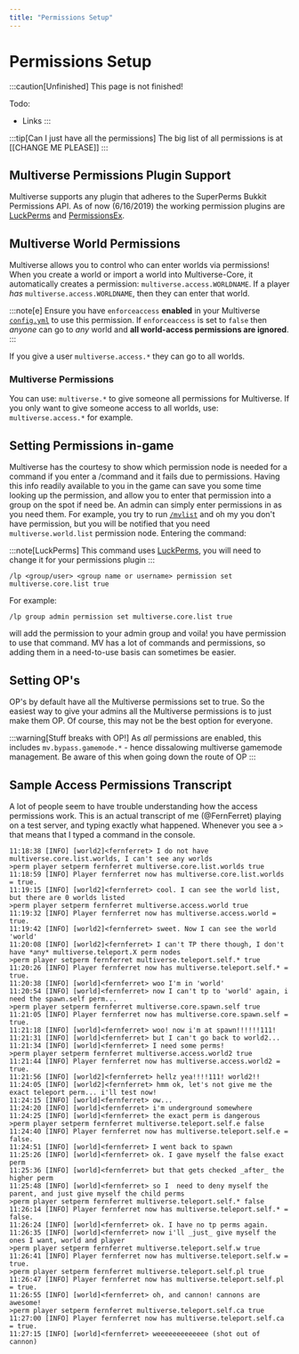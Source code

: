 ```yaml
---
title: "Permissions Setup"
---
```


# Permissions Setup

:::caution[Unfinished]
This page is not finished!

Todo:
 - Links
:::

:::tip[Can I just have all the permissions]
The big list of all permissions is at [[CHANGE ME PLEASE]]
:::

## Multiverse Permissions Plugin Support
Multiverse supports any plugin that adheres to the SuperPerms Bukkit Permissions API. As of now (6/16/2019) the working permission plugins are [LuckPerms](https://www.spigotmc.org/resources/luckperms-an-advanced-permissions-plugin.28140/) and [PermissionsEx](https://dev.bukkit.org/projects/permissionsEx).

## Multiverse World Permissions
Multiverse allows you to control who can enter worlds via permissions! When you create a world or import a world into Multiverse-Core, it automatically creates a permission: `multiverse.access.WORLDNAME`. If a player _has_ `multiverse.access.WORLDNAME`, then they can enter that world.

:::note[e]
Ensure you have `enforceaccess` **enabled** in your Multiverse [`config.yml`](https://github.com/Multiverse/Multiverse-Core/wiki/config.yml) to use this permission. If `enforceaccess` is set to `false` then *anyone* can go to *any* world and **all world-access permissions are ignored**.
:::

If you give a user `multiverse.access.*` they can go to all worlds.

### Multiverse Permissions
You can use: `multiverse.*` to give someone all permissions for Multiverse. If you only want to give someone access to all worlds, use: `multiverse.access.*` for example.

## Setting Permissions in-game
Multiverse has the courtesy to show which permission node is needed for a command if you enter a /command and it fails due to permissions. Having this info readily available to you in the game can save you some time looking up the permission, and allow you to enter that permission into a group on the spot if need be. An admin can simply enter permissions in as you need them. For example, you try to run [`/mvlist`](https://github.com/Multiverse/Multiverse-Core/wiki/Command-Reference#list-command) and oh my you don't have permission, but you will be notified that you need `multiverse.world.list` permission node. Entering the command:

:::note[LuckPerms]
This command uses [LuckPerms](https://luckperms.net/), you will need to change it for your permissions plugin
:::
```
/lp <group/user> <group name or username> permission set multiverse.core.list true
```
For example:
```
/lp group admin permission set multiverse.core.list true
```
will add the permission to your admin group and voila! you have permission to use that command. MV has a lot of commands and permissions, so adding them in a need-to-use basis can sometimes be easier.

## Setting OP's
OP's by default have all the Multiverse permissions set to true. So the easiest way to give your admins all the Multiverse permissions is to just make them OP. Of course, this may not be the best option for everyone.

:::warning[Stuff breaks with OP!]
As *all* permissions are enabled, this includes `mv.bypass.gamemode.*` - hence dissalowing multiverse gamemode management. Be aware of this when going down the route of OP
:::

## Sample Access Permissions Transcript
A lot of people seem to have trouble understanding how the access permissions work. This is an actual transcript of me (@FernFerret) playing on a test server, and typing exactly what happened. Whenever you see a `>` that means that I typed a command in the console.

```
11:18:38 [INFO] [world2]<fernferret> I do not have multiverse.core.list.worlds, I can't see any worlds
>perm player setperm fernferret multiverse.core.list.worlds true
11:18:59 [INFO] Player fernferret now has multiverse.core.list.worlds = true.
11:19:15 [INFO] [world2]<fernferret> cool. I can see the world list, but there are 0 worlds listed
>perm player setperm fernferret multiverse.access.world true    
11:19:32 [INFO] Player fernferret now has multiverse.access.world = true.
11:19:42 [INFO] [world2]<fernferret> sweet. Now I can see the world 'world'
11:20:08 [INFO] [world2]<fernferret> I can't TP there though, I don't have *any* multiverse.teleport.X perm nodes
>perm player setperm fernferret multiverse.teleport.self.* true 
11:20:26 [INFO] Player fernferret now has multiverse.teleport.self.* = true.
11:20:38 [INFO] [world]<fernferret> woo I'm in 'world'
11:20:54 [INFO] [world]<fernferret> now I can't tp to 'world' again, i need the spawn.self perm...
>perm player setperm fernferret multiverse.core.spawn.self true
11:21:05 [INFO] Player fernferret now has multiverse.core.spawn.self = true.
11:21:18 [INFO] [world]<fernferret> woo! now i'm at spawn!!!!!!111!
11:21:31 [INFO] [world]<fernferret> but I can't go back to world2...
11:21:34 [INFO] [world]<fernferret> I need some perms!
>perm player setperm fernferret multiverse.access.world2 true  
11:21:44 [INFO] Player fernferret now has multiverse.access.world2 = true.
11:21:56 [INFO] [world2]<fernferret> hellz yea!!!!111! world2!!
11:24:05 [INFO] [world2]<fernferret> hmm ok, let's not give me the exact teleport perm... i'll test now!
11:24:15 [INFO] [world]<fernferret> ow...
11:24:20 [INFO] [world]<fernferret> i'm underground somewhere
11:24:25 [INFO] [world]<fernferret> the exact perm is dangerous
>perm player setperm fernferret multiverse.teleport.self.e false
11:24:40 [INFO] Player fernferret now has multiverse.teleport.self.e = false.
11:24:51 [INFO] [world]<fernferret> I went back to spawn
11:25:26 [INFO] [world]<fernferret> ok. I gave myself the false exact perm
11:25:36 [INFO] [world]<fernferret> but that gets checked _after_ the higher perm
11:25:48 [INFO] [world]<fernferret> so I  need to deny myself the parent, and just give myself the child perms
>perm player setperm fernferret multiverse.teleport.self.* false
11:26:14 [INFO] Player fernferret now has multiverse.teleport.self.* = false.
11:26:24 [INFO] [world]<fernferret> ok. I have no tp perms again.
11:26:35 [INFO] [world]<fernferret> now i'll _just_ give myself the ones I want, world and player
>perm player setperm fernferret multiverse.teleport.self.w true 
11:26:41 [INFO] Player fernferret now has multiverse.teleport.self.w = true.
>perm player setperm fernferret multiverse.teleport.self.pl true
11:26:47 [INFO] Player fernferret now has multiverse.teleport.self.pl = true.
11:26:55 [INFO] [world]<fernferret> oh, and cannon! cannons are awesome!
>perm player setperm fernferret multiverse.teleport.self.ca true
11:27:00 [INFO] Player fernferret now has multiverse.teleport.self.ca = true.
11:27:15 [INFO] [world]<fernferret> weeeeeeeeeeeee (shot out of cannon)
```